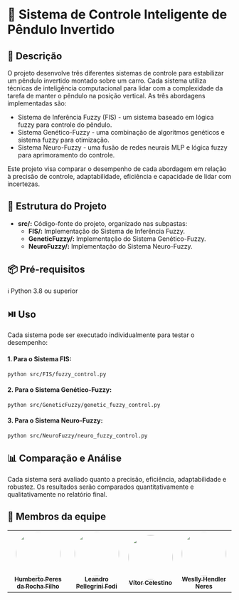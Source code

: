 # 🤖 Sistema de Controle Inteligente de Pêndulo Invertido

## :bookmark_tabs: Descrição

O projeto desenvolve três diferentes sistemas de controle para estabilizar um pêndulo invertido montado sobre um carro. Cada sistema utiliza técnicas de inteligência computacional para lidar com a complexidade da tarefa de manter o pêndulo na posição vertical. As três abordagens implementadas são:
   - Sistema de Inferência Fuzzy (FIS) - um sistema baseado em lógica fuzzy para controle do pêndulo.
   - Sistema Genético-Fuzzy - uma combinação de algoritmos genéticos e sistema fuzzy para otimização.
   - Sistema Neuro-Fuzzy - uma fusão de redes neurais MLP e lógica fuzzy para aprimoramento do controle.

Este projeto visa comparar o desempenho de cada abordagem em relação à precisão de controle, adaptabilidade, eficiência e capacidade de lidar com incertezas.

## :file_folder: Estrutura do Projeto
   - **src/:** Código-fonte do projeto, organizado nas subpastas:
      - **FIS/:** Implementação do Sistema de Inferência Fuzzy.
      - **GeneticFuzzy/:** Implementação do Sistema Genético-Fuzzy.
      - **NeuroFuzzy/:** Implementação do Sistema Neuro-Fuzzy.

## :package: Pré-requisitos
ℹ️ Python 3.8 ou superior

## ⏯️ Uso
Cada sistema pode ser executado individualmente para testar o desempenho:

#### 1. Para o Sistema FIS:

```
python src/FIS/fuzzy_control.py
```

#### 2. Para o Sistema Genético-Fuzzy:

```
python src/GeneticFuzzy/genetic_fuzzy_control.py
```

#### 3. Para o Sistema Neuro-Fuzzy:

```
python src/NeuroFuzzy/neuro_fuzzy_control.py
```

##  :bar_chart: Comparação e Análise

Cada sistema será avaliado quanto a precisão, eficiência, adaptabilidade e robustez. Os resultados serão comparados quantitativamente e qualitativamente no relatório final.

## 👥 Membros da equipe

<table align="center">
  <tr>
    <td align="center"><a href="https://github.com/humberto-peres"><img style="border-radius: 50%;" src="https://avatars.githubusercontent.com/u/118866895?s=400&u=a12412e21705d58ab604be67c1e1431c80174b64&v=4" width="100px;" /><br /><sub><b>Humberto Peres da Rocha Filho</b></sub></a><br /><a href="https://github.com/humberto-peres" title="Humberto Peres da Rocha Filho"></a></td>
    <td align="center"><a href="https://github.com/Pellegr1n1"><img style="border-radius: 50%;" src="https://avatars.githubusercontent.com/u/119978954?v=4" width="100px;"/><br /><sub><b>Leandro Pellegrini Fodi</b></sub></a><br /><a href="https://github.com/Pellegr1n1" title="Leandro Pellegrini Fodi"></a></td>
    <td align="center"><a href="https://github.com/v0cs"><img style="border-radius: 50%;" src="https://avatars.githubusercontent.com/u/104214178?v=4" width="100px;"/><br /><sub><b>Vítor Celestino</b></sub></a><br /><a href="https://github.com/v0cs" title="Vítor Celestino"></a></td>
    <td align="center"><a href="https://github.com/WesllyHn"><img style="border-radius: 50%;" src="https://avatars.githubusercontent.com/u/117309594?v=4" width="100px;"/><br /><sub><b>Weslly Hendler Neres</b></sub></a><br /><a href=https://github.com/WesllyHn" title="Weslly Hendler Neres"></a></td>
  </tr>
</table>
